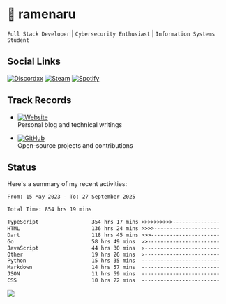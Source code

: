 # 🍜 ramenaru

`Full Stack Developer` | `Cybersecurity Enthusiast` | `Information Systems Student`

## Social Links
[![Discordxx](https://img.shields.io/badge/Discord-7289da?style=flat&logo=discord&logoColor=white)](https://discordapp.com/users/503291004200157185)
[![Steam](https://img.shields.io/badge/Steam-1b2838?style=flat&logo=steam&logoColor=white)](https://steamcommunity.com/id/ramenaru)
[![Spotify](https://img.shields.io/badge/Spotify-1ED760?logo=spotify&logoColor=white)](https://open.spotify.com/user/zehfiusachi8zilte5bqkjl2l)

## Track Records
- [![Website](https://img.shields.io/badge/Websites-FF7139?style=for-the-badge&logo=ghost&logoColor=white)](https://ramenaru.me)  
  Personal blog and technical writings

- [![GitHub](https://img.shields.io/badge/Github_Projects-181717?style=for-the-badge&logo=github&logoColor=white)](https://github.com/ramenaru)  
  Open-source projects and contributions

## Status

Here's a summary of my recent activities:

<!--START_SECTION:waka-->

```txt
From: 15 May 2023 - To: 27 September 2025

Total Time: 854 hrs 19 mins

TypeScript                 354 hrs 17 mins >>>>>>>>>>---------------   41.47 %
HTML                       136 hrs 24 mins >>>>---------------------   15.97 %
Dart                       118 hrs 45 mins >>>----------------------   13.90 %
Go                         58 hrs 49 mins  >>-----------------------   06.89 %
JavaScript                 44 hrs 30 mins  >------------------------   05.21 %
Other                      19 hrs 26 mins  >------------------------   02.28 %
Python                     15 hrs 35 mins  -------------------------   01.82 %
Markdown                   14 hrs 57 mins  -------------------------   01.75 %
JSON                       11 hrs 59 mins  -------------------------   01.40 %
CSS                        10 hrs 22 mins  -------------------------   01.21 %
```

<!--END_SECTION:waka-->

<img src="https://github-readme-activity-graph-fjqz177.vercel.app/graph?username=ramenaru&theme=xcode"/>

